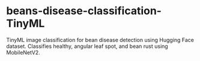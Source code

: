 # beans-disease-classification-TinyML
TinyML image classification for bean disease detection using Hugging Face dataset. Classifies healthy, angular leaf spot, and bean rust using MobileNetV2.
